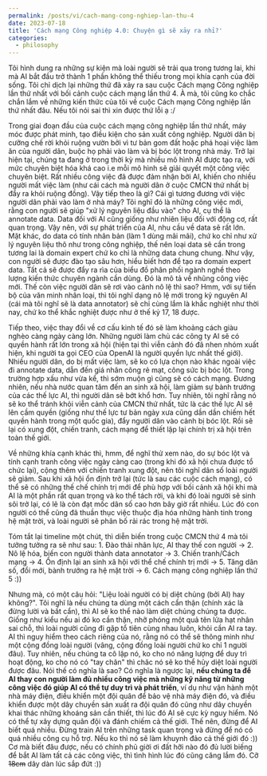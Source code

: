 ```yaml
---
permalink: /posts/vi/cach-mang-cong-nghiep-lan-thu-4
date: 2023-07-18
title: 'Cách mạng Công nghiệp 4.0: Chuyện gì sẽ xảy ra nhỉ?'
categories:
  - philosophy
---
```


Tôi hình dung ra những sự kiện mà loài người sẽ trải qua trong tương lai, khi mà AI bắt đầu trở thành 1 phần không thể thiếu trong mọi khía cạnh của đời sống. Tôi chỉ dịch lại những thứ đã xảy ra sau cuộc Cách mạng Công nghiệp lần thứ nhất với bối cảnh cuộc cách mạng lần thứ 4. À mà, tôi cũng ko chắc chắn lắm về những kiến thức của tôi về cuộc Cách mạng Công nghiệp lần thứ nhất đâu. Nếu tôi nói sai thì xin được thứ lỗi ạ :/

Trong giai đoạn đầu của cuộc cách mạng công nghiệp lần thứ nhất, máy móc được phát minh, tạo điều kiện cho sản xuất công nghiệp. Người dân bị cưỡng chế rời khỏi ruộng vườn bởi vì tư bản gom đất hoặc phá hoại việc làm ăn của người dân, buộc họ phải vào làm và bị bóc lột trong nhà máy. Trở lại hiện tại, chúng ta đang ở trong thời kỳ mà nhiều mô hình AI được tạo ra, với mức chuyên biệt hóa khá cao i.e mỗi mô hình sẽ giải quyết một công việc chuyên biệt. Rất nhiều công việc đã được đảm nhận bởi AI, khiến cho nhiều người mất việc làm (như cái cách mà người dân ở cuộc CMCN thứ nhất bị đẩy ra khỏi ruộng đồng). Vậy tiếp theo là gì? Cái gì tương đương với việc người dân phải vào làm ở nhà máy? Tôi nghĩ đó là những công việc mới, rằng con người sẽ giúp "xử lý nguyên liệu đầu vào" cho AI, cụ thể là annotate data. Data đối với AI cũng giống như nhiên liệu đối với động cơ, rất quan trọng. Vậy nên, với sự phát triển của AI, nhu cầu về data sẽ rất lớn. Mặt khác, do data có tính nhân bản (làm 1 dùng mãi mãi), chứ ko chỉ như xử lý nguyên liệu thô như trong công nghiệp, thế nên loại data sẽ cần trong tương lai là domain expert chứ ko chỉ là những data chung chung. Như vậy, con người sẽ được đào tạo sâu hơn, hiểu biết hơn để tạo ra domain expert data. Tất cả sẽ được đẩy ra rìa của biểu đồ phân phối ngành nghề theo lượng kiến thức chuyên ngành cần dùng. Đó là mô tả về nhũng công việc mới. Thế còn việc người dân sẽ rơi vào cảnh nô lệ thì sao? Hmm, với sự tiến bộ của văn minh nhân loại, thì tôi nghĩ dạng nô lệ mới trong kỷ nguyên AI (cái mà tôi nghĩ sẽ là data annotator) sẽ chỉ cùng lắm là khắc nghiệt như thời nay, chứ ko thể khắc nghiệt được như ở thế kỷ 17, 18 được.

Tiếp theo, việc thay đổi về cơ cấu kinh tế đó sẽ làm khoảng cách giàu nghèo càng ngày càng lớn. Những người làm chủ các công ty AI sẽ có quyền hành rất lớn trong xã hội (hiện tại thì viễn cảnh đó đã nhen nhóm xuất hiện, khi người ta gọi CEO của OpenAI là người quyền lực nhất thế giới). Nhiều người dân, do bị mất việc làm, sẽ ko có lựa chọn nào khác ngoài việc đi annotate data, dẫn đến giá nhân công rẻ mạt, công sức bị bóc lột. Trong trường hợp xấu như vừa kể, thì sớm muộn gì cũng sẽ có cách mạng. Đương nhiên, nếu nhà nước quan tâm đến an sinh xã hội, làm giảm sự bành trướng của các thế lực AI, thì người dân sẽ bớt khổ hơn. Tuy nhiên, tôi nghĩ rằng nó sẽ ko thể tránh khỏi viễn cảnh của CMCN thứ nhất, tức là các thế lực AI sẽ lên cầm quyền (giống như thế lực tư bản ngày xưa cũng dần dần chiếm hết quyền hành trong một quốc gia), đẩy người dân vào cảnh bị bóc lột. Rồi sẽ lại có xung đột, chiến tranh, cách mạng để thiết lập lại chính trị xã hội trên toàn thế giới.

Về những khía cạnh khác thì, hmm, để nghĩ thử xem nào, do sự bóc lột và tính cạnh tranh công việc ngày càng cao (trong khi đó xã hội chưa được tổ chức lại), cộng thêm với chiến tranh xung đột, nên tôi nghĩ dân số loài người sẽ giảm. Sau khi xã hội ổn định trở lại (tức là sau các cuộc cách mạng), có thể sẽ có những thế chế chính trị mới để phù hợp với bối cảnh xã hội khi mà AI là một phần rất quan trọng và ko thể tách rời, và khi đó loài người sẽ sinh sôi trở lại, có lẽ là còn đạt mốc dân số cao hơn bây giờ rất nhiều. Lúc đó con người có thể cũng đã thuần thục việc thuộc địa hóa những hành tinh trong hệ mặt trời, và loài người sẽ phân bố rải rác trong hệ mặt trời. 

Tóm tắt lại timeline một chút, thì diễn biến trong cuộc CMCN thứ 4 mà tôi tưởng tưởng ra sẽ như sau: 1. Đào thải nhân lực, AI thay thế con người -> 2. Nô lệ hóa, biến con người thành data annotator -> 3. Chiến tranh/Cách mạng -> 4. Ổn định lại an sinh xã hội với thể chế chính trị mới -> 5. Tăng dân số, đổi mới, bành trướng ra hệ mặt trời -> 6. Cách mạng công nghiệp lần thứ 5 :))

Nhưng mà, có một câu hỏi: "Liệu loài người có bị diệt chủng (bởi AI) hay không?". Tôi nghĩ là nếu chúng ta dùng một cách cẩn thận (chính xác là đừng lười và bất cẩn), thì AI sẽ ko thể nào làm diệt chủng chúng ta được. Giống như kiểu nếu ai đó ko cần thận, nhỡ phóng một quả tên lửa hạt nhân sai chỗ, thì loài người cũng đi gặp tổ tiên cùng nhau luôn, khỏi cần AI ra tay. AI thì nguy hiểm theo cách riêng của nó, rằng nó có thể sẽ thông minh như một cộng đồng loài người (vâng, cộng đồng loài người chứ ko chỉ 1 người đâu). Tuy nhiên, nếu chúng ta cô lập nó, ko cho nó năng lượng để duy trì hoạt động, ko cho nó có "tay chân" thì chăc nó sẽ ko thể hủy diệt loài người được đâu. Nói thế có nghĩa là sao? Có nghĩa là ngược lại, **nếu chúng ta để AI thay con người làm đủ nhiều công việc mà những kỹ năng từ những công việc đó giúp AI có thể tự duy trì và phát triển**, ví dụ như vận hành một nhà máy điện, điều khiển một đội quân để bảo vệ nhà máy điện đó, và điều khiển được một dây chuyền sản xuất ra đội quân đó cũng như dây chuyền khai thác những khoáng sản cần thiết, thì lúc đó AI sẽ cực kỳ nguy hiểm. Nó có thể tự xây dựng quân đội và đánh chiếm cả thế giới. Thế nên, đừng để AI biết quá nhiều. Đừng train AI trên những task quan trọng và đừng để nó có quá nhiều công cụ hỗ trợ. Nếu ko thì nó sẽ làm khuynh đảo cả thế giới đó :)) Cơ mà biết đâu được, nếu có chính phủ giời ơi đất hỡi nào đó đủ lười biếng để bắt AI làm tất cả các công việc, thì tình hình lúc đó cũng căng lắm đó. Cỡ ~~18cm~~ dây dàn lúc sắp đứt :))
